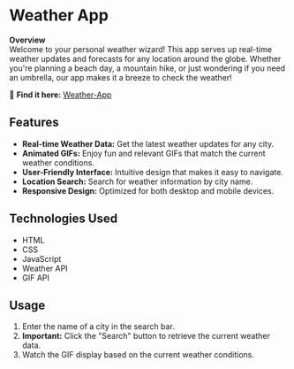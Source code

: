 # Weather App

**Overview**  
Welcome to your personal weather wizard! This app serves up real-time weather updates and forecasts for any location around the globe. Whether you're planning a beach day, a mountain hike, or just wondering if you need an umbrella, our app makes it a breeze to check the weather! 


🔗 **Find it here:** [Weather-App](#)

## Features

- **Real-time Weather Data:** Get the latest weather updates for any city.
- **Animated GIFs:** Enjoy fun and relevant GIFs that match the current weather conditions.
- **User-Friendly Interface:** Intuitive design that makes it easy to navigate.
- **Location Search:** Search for weather information by city name.
- **Responsive Design:** Optimized for both desktop and mobile devices.

## Technologies Used

- HTML
- CSS
- JavaScript
- Weather API
- GIF API

## Usage

1. Enter the name of a city in the search bar.
2. **Important:** Click the "Search" button to retrieve the current weather data.
3. Watch the GIF display based on the current weather conditions.
